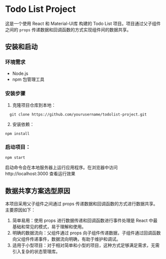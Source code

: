 # Todo List Project

这是一个使用 React 和 Material-UI库 构建的 Todo List 项目。项目通过父子组件之间的 `props` 传递数据和回调函数的方式实现组件间的数据共享。

## 安装和启动

### 环境需求

- Node.js
- npm 包管理工具

### 安装步骤

1. 克隆项目仓库到本地：

`   git clone https://github.com/yourusername/todolist-project.git
`
   
2. 安装依赖：

`npm install`
### 启动项目：

`npm start`

启动命令会在本地服务器上运行应用程序。在浏览器中访问 http://localhost:3000 查看运行效果

## 数据共享方案选型原因
本项目采用父子组件之间通过 props 传递数据和回调函数的方式进行数据共享。主要原因如下：

1. 简单易用：使用 props 进行数据传递和回调函数进行事件处理是 React 中最基础和常见的模式，易于理解和使用。
2. 明确的数据流向：父组件通过 props 向子组件传递数据，子组件通过回调函数向父组件传递事件，数据流向明确，有助于维护和调试。
3. 适用于小型项目：对于相对简单和小型的项目，这种方式足够满足需求，无需引入复杂的状态管理库。